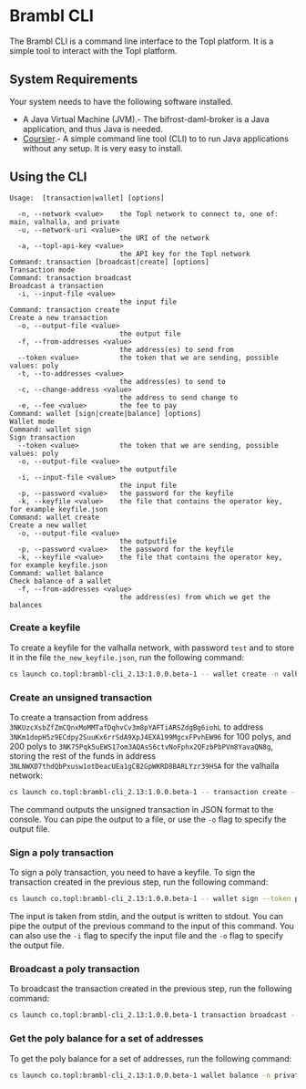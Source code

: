 # Brambl CLI

The Brambl CLI is a command line interface to the Topl platform. It is a simple tool to interact with the Topl platform.

## System Requirements

Your system needs to have the following software installed.

- A Java Virtual Machine (JVM).- The bifrost-daml-broker is a Java application, and thus Java is needed.
- [Coursier](https://get-coursier.io/docs/cli-installation).- A simple command line tool (CLI) to
to run Java applications without any setup. It is very easy to install.

## Using the CLI

```
Usage:  [transaction|wallet] [options]

  -n, --network <value>    the Topl network to connect to, one of: main, valhalla, and private
  -u, --network-uri <value>
                           the URI of the network
  -a, --topl-api-key <value>
                           the API key for the Topl network
Command: transaction [broadcast|create] [options]
Transaction mode
Command: transaction broadcast
Broadcast a transaction
  -i, --input-file <value>
                           the input file
Command: transaction create
Create a new transaction
  -o, --output-file <value>
                           the output file
  -f, --from-addresses <value>
                           the address(es) to send from
  --token <value>          the token that we are sending, possible values: poly
  -t, --to-addresses <value>
                           the address(es) to send to
  -c, --change-address <value>
                           the address to send change to
  -e, --fee <value>        the fee to pay
Command: wallet [sign|create|balance] [options]
Wallet mode
Command: wallet sign
Sign transaction
  --token <value>          the token that we are sending, possible values: poly
  -o, --output-file <value>
                           the outputfile
  -i, --input-file <value>
                           the input file
  -p, --password <value>   the password for the keyfile
  -k, --keyfile <value>    the file that contains the operator key, for example keyfile.json
Command: wallet create
Create a new wallet
  -o, --output-file <value>
                           the outputfile
  -p, --password <value>   the password for the keyfile
  -k, --keyfile <value>    the file that contains the operator key, for example keyfile.json
Command: wallet balance
Check balance of a wallet
  -f, --from-addresses <value>
                           the address(es) from which we get the balances
```

### Create a keyfile

To create a keyfile for the valhalla network, with password `test` and to store it in the file `the_new_keyfile.json`, run the following command:

```bash
cs launch co.topl:brambl-cli_2.13:1.0.0.beta-1 -- wallet create -n valhalla  -o the_new_keyfile.json -p test
```

### Create an unsigned transaction

To create a transaction from address `3NKUzcXsbZfZmCQnxMoMMTafDqhvCv3m8pYAFTiARSZdgBg6iohL` to address `3NKm1dopH5z9ECdpy2SuuKx6rrSdA9XpJ4EXA199MgcxFPvhEW96` for 100 polys, and 200 polys to `3NK75Pqk5uEWS17om3AQAsS6ctvNoFphx2QFzbPbPVm8YavaQN8g`, storing the rest of the funds in address `3NLNWXD7thdQbPxusw1otDeacUEa1gCB2GpWKRD8BARLYzr39HSA` for the valhalla network:

```bash
cs launch co.topl:brambl-cli_2.13:1.0.0.beta-1 -- transaction create --token poly -n valhalla -f 3NKUzcXsbZfZmCQnxMoMMTafDqhvCv3m8pYAFTiARSZdgBg6iohL -t 3NKm1dopH5z9ECdpy2SuuKx6rrSdA9XpJ4EXA199MgcxFPvhEW96=100,3NK75Pqk5uEWS17om3AQAsS6ctvNoFphx2QFzbPbPVm8YavaQN8g=200 -c 3NLNWXD7thdQbPxusw1otDeacUEa1gCB2GpWKRD8BARLYzr39HSA -e 100 -u https://vertx.topl.services/valhalla/<projectId> -a $API_TOKEN
```

The command outputs the unsigned transaction in JSON format to the console. You can pipe the output to a file, or use the `-o` flag to specify the output file.

### Sign a poly transaction

To sign a poly transaction, you need to have a keyfile. To sign the transaction created in the previous step, run the following command:

```bash
cs launch co.topl:brambl-cli_2.13:1.0.0.beta-1 -- wallet sign --token poly -n valhalla  -k keyfile.json -p $WALLET_PASSWORD
```

The input is taken from stdin, and the output is written to stdout. You can pipe the output of the previous command to the input of this command. You can also use the `-i` flag to specify the input file and the `-o` flag to specify the output file.

### Broadcast a poly transaction

To broadcast the transaction created in the previous step, run the following command:

```bash
cs launch co.topl:brambl-cli_2.13:1.0.0.beta-1 transaction broadcast --token poly -n private -u http://localhost:9085 -i test_transaction_signed.json
```

### Get the poly balance for a set of addresses

To get the poly balance for a set of addresses, run the following command:

```bash
cs launch co.topl:brambl-cli_2.13:1.0.0.beta-1 wallet balance -n private -f AUAFAWju3tDYw1jeGX7zbT4oUdUgHzim8E2dVxuGg3HLpPdohrGB
```